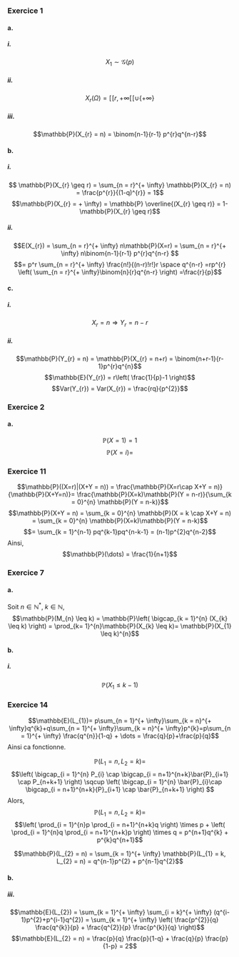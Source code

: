 ### Exercice 1
#### a.
##### i.
$$X_{1} \sim \mathcal{G}(p)$$
##### ii.
$$X_{r}(\Omega) = [\![r, + \infty [\![ \cup \{ + \infty \}$$

##### iii.
$$\mathbb{P}(X_{r} = n) = \binom{n-1}{r-1} p^{r}q^{n-r}$$



#### b.
##### i.
$$ \mathbb{P}(X_{r} \geq r) = \sum_{n = r}^{+ \infty} \mathbb{P}(X_{r} = n) = \frac{p^{r}}{(1-q)^{r}} = 1$$
$$\mathbb{P}(X_{r} = + \infty) = \mathbb{P} \overline{(X_{r} \geq r)} = 1- \mathbb{P}(X_{r} \geq r)$$


##### ii.
$$E(X_{r}) = \sum_{n = r}^{+ \infty} n\mathbb{P}(X=r) = \sum_{n = r}^{+ \infty} n\binom{n-1}{r-1} p^{r}q^{n-r} $$
$$= p^r \sum_{n = r}^{+ \infty} \frac{n!}{(n-r)!r!}r \space q^{n-r} =rp^{r} \left( \sum_{n = r}^{+ \infty}\binom{n}{r}q^{n-r} \right) =\frac{r}{p}$$

#### c.
##### i.
$$X_{r} = n \Rightarrow Y_{r} = n-r$$

##### ii.
$$\mathbb{P}(Y_{r} = n) = \mathbb{P}(X_{r} = n+r) = \binom{n+r-1}{r-1}p^{r}q^{n}$$
$$\mathbb{E}(Y_{r}) = r\left( \frac{1}{p}-1 \right)$$
$$Var(Y_{r}) = Var(X_{r}) = \frac{rq}{p^{2}}$$


### Exercice 2
#### a.
$$\mathbb{P}(X = 1) = 1$$
$$\mathbb{P}\left( X = i \right) = $$


### Exercice 11
$$\mathbb{P}((X=r)|(X+Y = n)) = \frac{\mathbb{P}(X=r\cap X+Y = n)}{\mathbb{P}(X+Y=n)}= \frac{\mathbb{P}(X=k)\mathbb{P}(Y = n-r)}{\sum_{k = 0}^{n} \mathbb{P}(Y = n-k)}$$
$$\mathbb{P}(X+Y = n) = \sum_{k = 0}^{n} \mathbb{P}(X = k \cap X+Y = n) = \sum_{k = 0}^{n} \mathbb{P}(X=k)\mathbb{P}(Y = n-k)$$
$$= \sum_{k = 1}^{n-1} pq^{k-1}pq^{n-k-1} = (n-1)p^{2}q^{n-2}$$
Ainsi, 
$$\mathbb{P}(\dots) = \frac{1}{n+1}$$

### Exercice 7
#### a.
Soit $n \in \mathbb{N}^{*}$, $k \in \mathbb{N}$, 
$$\mathbb{P}(M_{n} \leq k) = \mathbb{P}\left( \bigcap_{k = 1}^{n} (X_{k} \leq k) \right) = \prod_{k= 1}^{n}\mathbb{P}(X_{k} \leq k)= \mathbb{P}(X_{1} \leq k)^{n}$$

#### b.
##### i.
$$\mathbb{P}(X_{1} \leq k-1) $$




### Exercice 14
$$\mathbb{E}(L_{1})= p\sum_{n = 1}^{+ \infty}\sum_{k = n}^{+ \infty}q^{k}+q\sum_{n = 1}^{+ \infty}\sum_{k = n}^{+ \infty}p^{k}=p\sum_{n = 1}^{+ \infty} \frac{q^{n}}{1-q} + \dots = \frac{q}{p}+\frac{p}{q}$$
Ainsi ca fonctionne.

$$\mathbb{P}(L_{1} = n, L_{2} = k)= $$
$$\left( \bigcap_{i = 1}^{n} P_{i} \cap \bigcap_{i = n+1}^{n+k}\bar{P}_{i+1} \cap P_{n+k+1} \right) \sqcup \left( \bigcap_{i = 1}^{n} \bar{P}_{i}\cap \bigcap_{i = n+1}^{n+k}{P}_{i+1} \cap \bar{P}_{n+k+1} \right) $$
Alors,
$$\mathbb{P}(L_{1} = n, L_{2} = k)=$$
$$\left( \prod_{i = 1}^{n}p \prod_{i = n+1}^{n+k}q \right) \times p + \left( \prod_{i = 1}^{n}q \prod_{i = n+1}^{n+k}p \right) \times q = p^{n+1}q^{k}  + p^{k}q^{n+1}$$

$$\mathbb{P}(L_{2} = n) = \sum_{k = 1}^{+ \infty} \mathbb{P}(L_{1} = k, L_{2} = n) = q^{n-1}p^{2} + p^{n-1}q^{2}$$




#### b.
##### iii.

$$\mathbb{E}(L_{2}) = \sum_{k = 1}^{+ \infty} \sum_{i = k}^{+ \infty} (q^{i-1}p^{2}+p^{i-1}q^{2}) = \sum_{k = 1}^{+ \infty} \left( \frac{p^{2}}{q} \frac{q^{k}}{p} + \frac{q^{2}}{p} \frac{p^{k}}{q} \right)$$
$$\mathbb{E}(L_{2} = n) = \frac{p}{q} \frac{p}{1-q} + \frac{q}{p} \frac{p}{1-p} = 2$$




